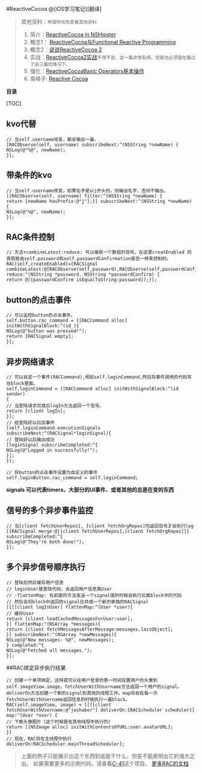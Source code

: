 
#ReactiveCocoa
@(iOS学习笔记)[翻译]
> 其他资料：`希望你优先查看其他资料`<br>
> 1. 简介：[ReactiveCocoa in NSHipster][1]<br>
> 2. 概念1： [ReactiveCocoa与Functional Reactive Programming][4]<br>
> 3. 概念2：[说说ReactiveCocoa 2][5]<br>
> 4. 实战：[ReactiveCocoa2实战][6]`不得不说，这一篇非常有用，但是也必须是在看过了前三篇的情况下。`<br>
> 5. 强化：[ReactiveCocoaBasic Operators基本操作][7] <br>
> 6. 南峰子: [Reactive Cocoa][8]<br>

**目录**

[TOC]

## kvo代替

```  
// 当self.username改变，都会输出一遍。  
[RACObserve(self, username) subscribeNext:^(NSString *newName) {
NSLog(@"%@", newName);
}];
```
## 带条件的kvo

```
// 当self.username改变，如果名字是以j开头的，则输出名字，否则不输出。 
[[RACObserve(self, username) filter:^(NSString *newName) {
return [newName hasPrefix:@"j"];}] subscribeNext:^(NSString *newName) {
NSLog(@"%@", newName);
}];
```
## RAC条件控制

```
// 方法+combineLatest:reduce: 可以接收一个数组的信号，在这里creatEnabled 的真假是由self.password和self.passwordConfirmation是否一样来控制的。
RAC(self,createEnabled)=[RACSignal combineLatest:@[RACObserve(self,password),RACObserve(self,passwordConfirmation)] reduce:^(NSString *password, NSString *passwordConfirm) {
return @([passwordConfirm isEqualToString:password]);}];
```

## button的点击事件

```
// 可以监控button的点击事件。	
self.button.rac_command = [[RACCommand alloc] initWithSignalBlock:^(id_){
NSLog(@"button was pressed!");
return [RACSignal empty];
}];
```
## 异步网络请求

```
// 可以自定一个事件(RACCommand),例如self.loginCommand,然后将事件调用的代码写在block里面。
self.loginCommand = [[RACCommand alloc] initWithSignalBlock:^(id sender)
{
// 当登陆请求完成后logIn方法返回一个信号。
return [client logIn];
}]; 
// 给登陆好以后加事件
[self.loginCommand.executionSignals subscribeNext:^(RACSignal*loginSignal){
// 登陆好以后输出成功
[loginSignal subscribeCompleted:^{
NSLog(@"Logged in successfully!");
}];
}];

// 将button的点击事件设置为自定义的事件
self.loginButton.rac_command = self.loginCommand;
```
<i class="icon-file"></i> **signals 可以代表timers、大部分的UI事件、或者其他的总是在变的东西**

## 信号的多个异步事件监控

```
// 当[client fetchUserRepos], [client fetchOrgRepos]均返回信号才会执行log
[[RACSignal merge:@[[client fetchUserRepos],[client fetchOrgRepos]]] subscribeCompleted:^{
NSLog(@"They're both done!");
}];
```

## 多个异步信号顺序执行

```
// 登陆后然后缓存用户信息
// loginUser是登陆代码，会返回用户信息类User
// -flattenMap: 在前面的方法发送一个signal值的时候会执行后面block中的代码
// 然后会将block中返回的signal合并成一个新的单独的RACSignal
[[[[client logInUser] flattenMap:^(User *user){
// 缓存User
return [client loadCachedMessagesForUser:user];
}] flattenMap:^(NSArray *messages){
return [client fetchMessagesAfterMessage:messages.lastObject];
}] subscribeNext:^(NSArray *newMessages){
NSLog(@"New messages: %@", newMessages);
} completed:^{
NSLog(@"Fetched all messages.");
}];
```

##RAC绑定异步执行结果

```
// 创建一个单项绑定，这样就可以在用户登录的第一时间设置用户的头像到self.imageView.image，fetchUserWithUsername方法返回一个用户的signal。deliverOn方法创建一个新的signal到其他的线程工作。map将会在每一次fetchUserWithUsername返回信息的时候执行一遍block。
RAC(self.imageView, image) = [[[[client fetchUserWithUsername:@"joshaber"] deliverOn:[RACScheduler scheduler]] map:^(User *user) {
// 下载头像图片（这个时候是在其他线程中执行的）
return [[NSImage alloc] initWithContentsOfURL:user.avatarURL];
}]
// 现在，RAC将在主线程中执行
deliverOn:RACScheduler.mainThreadScheduler];
```


> 上面的例子只能展示出这个东西到底能干什么，但是不能表明出它的强大之出。
> 如果需要更多的示例代码，请查看[C-41][2]这个项目。
> [更多RAC的文档][3]






[1]: http://nshipster.cn/reactivecocoa/
[2]:https://github.com/AshFurrow/C-41
[3]:https://github.com/ReactiveCocoa/ReactiveCocoa/blob/swift-development/Documentation
[4]:http://limboy.me/ios/2013/06/19/frp-reactivecocoa.html
[5]:http://limboy.me/ios/2013/12/27/reactivecocoa-2.html
[6]:http://limboy.me/ios/2014/06/06/deep-into-reactivecocoa2.html
[7]:http://segmentfault.com/a/1190000000408492
[8]:http://southpeak.github.io/blog/categories/reactivecocoa/